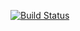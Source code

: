 [![Build Status](https://travis-ci.com/harshitsilly/sell-ticket.svg?token=FQyAzTxKNdATfzSLbao3&branch=master)](https://travis-ci.com/harshitsilly/sell-ticket)
